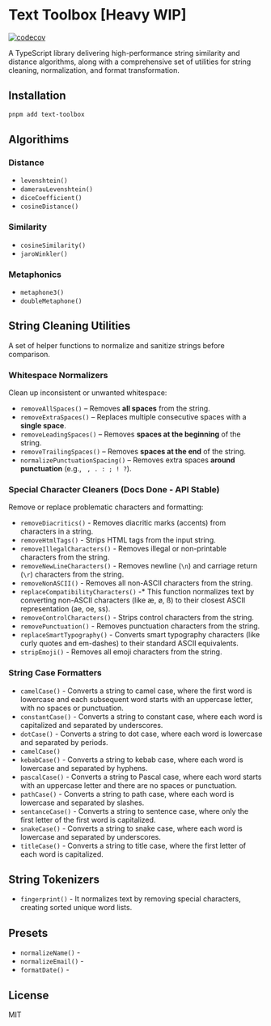 # Text Toolbox [Heavy WIP]

[![codecov](https://codecov.io/gh/moshetanzer/text-toolbox/graph/badge.svg?token=UBY45FC2VS)](https://codecov.io/gh/moshetanzer/text-toolbox)

A TypeScript library delivering high-performance string similarity and distance algorithms, along with a comprehensive set of utilities for string cleaning, normalization, and format transformation.

## Installation

```bash
pnpm add text-toolbox
```

## Algorithims

### Distance

* `levenshtein()`
* `damerauLevenshtein()`
* `diceCoefficient()`
* `cosineDistance()`

### Similarity

* `cosineSimilarity()`
* `jaroWinkler()`

### Metaphonics

* `metaphone3()`
* `doubleMetaphone()`

## String Cleaning Utilities

A set of helper functions to normalize and sanitize strings before comparison.

### Whitespace Normalizers

Clean up inconsistent or unwanted whitespace:

* `removeAllSpaces()` – Removes **all spaces** from the string.
* `removeExtraSpaces()` – Replaces multiple consecutive spaces with a **single space**.
* `removeLeadingSpaces()` – Removes **spaces at the beginning** of the string.
* `removeTrailingSpaces()` – Removes **spaces at the end** of the string.
* `normalizePunctuationSpacing()` – Removes extra spaces **around punctuation** (e.g., ` , . : ; ! ?`).

### Special Character Cleaners (Docs Done - API Stable)

Remove or replace problematic characters and formatting:

* `removeDiacritics()` - Removes diacritic marks (accents) from characters in a string.
* `removeHtmlTags()` - Strips HTML tags from the input string.
* `removeIllegalCharacters()` - Removes illegal or non-printable characters from the string.
* `removeNewLineCharacters()` - Removes newline (`\n`) and carriage return (`\r`) characters from the string.
* `removeNonASCII()` - Removes all non-ASCII characters from the string.
* `replaceCompatibilityCharacters()` -* This function normalizes text by converting non-ASCII characters (like æ, ø, ß) to their closest ASCII representation (ae, oe, ss).
* `removeControlCharacters()` - Strips control characters from the string.
* `removePunctuation()` - Removes punctuation characters from the string.
* `replaceSmartTypography()` - Converts smart typography characters (like curly quotes and em-dashes) to their standard ASCII equivalents.
* `stripEmoji()` - Removes all emoji characters from the string.

### String Case Formatters

* `camelCase()` - Converts a string to camel case, where the first word is lowercase and each subsequent word starts with an uppercase letter, with no spaces or punctuation.
* `constantCase()` - Converts a string to constant case, where each word is capitalized and separated by underscores.
* `dotCase()` - Converts a string to dot case, where each word is lowercase and separated by periods.
* `camelCase()`
* `kebabCase()` - Converts a string to kebab case, where each word is lowercase and separated by hyphens.
* `pascalCase()` - Converts a string to Pascal case, where each word starts with an uppercase letter and there are no spaces or punctuation.
* `pathCase()` - Converts a string to path case, where each word is lowercase and separated by slashes.
* `sentanceCase()` - Converts a string to sentence case, where only the first letter of the first word is capitalized.
* `snakeCase()` - Converts a string to snake case, where each word is lowercase and separated by underscores.
* `titleCase()` - Converts a string to title case, where  the first letter of each  word is capitalized.

## String Tokenizers

* `fingerprint()` - It normalizes text by removing special characters, creating sorted unique word lists.

## Presets

* `normalizeName()` -
* `normalizeEmail()` -
* `formatDate()` -

## License

MIT
